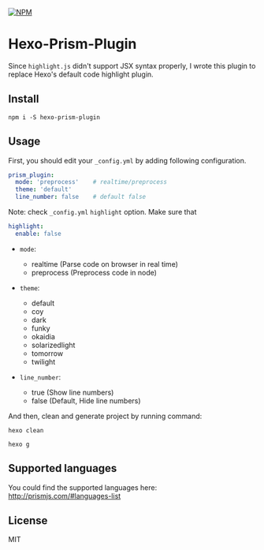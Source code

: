 [![NPM](https://nodei.co/npm/hexo-prism-plugin.png?downloads=true&downloadRank=true&stars=true)](https://nodei.co/npm/hexo-prism-plugin/)

# Hexo-Prism-Plugin
Since `highlight.js` didn't support JSX syntax properly, I wrote this plugin to replace
Hexo's default code highlight plugin.

## Install
```
npm i -S hexo-prism-plugin
```
## Usage
First, you should edit your `_config.yml` by adding following configuration.

```yaml
prism_plugin:
  mode: 'preprocess'    # realtime/preprocess
  theme: 'default'
  line_number: false    # default false
```
Note: check `_config.yml` `highlight` option. Make sure that
```yaml
highlight:
  enable: false
```

- `mode`:
  - realtime  (Parse code on browser in real time)
  - preprocess  (Preprocess code in node)

- `theme`:
  - default
  - coy
  - dark
  - funky
  - okaidia
  - solarizedlight
  - tomorrow
  - twilight

- `line_number`:
  - true (Show line numbers)
  - false (Default, Hide line numbers)

And then, clean and generate project by running command:

```
hexo clean
```

```
hexo g
```

## Supported languages
You could find the supported languages here:
http://prismjs.com/#languages-list

## License
MIT
